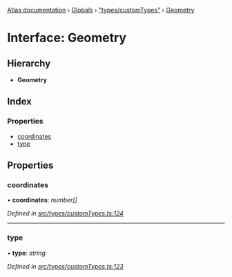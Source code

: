 [Atlas documentation](../README.md) › [Globals](../globals.md) › ["types/customTypes"](../modules/_types_customtypes_.md) › [Geometry](_types_customtypes_.geometry.md)

# Interface: Geometry

## Hierarchy

* **Geometry**

## Index

### Properties

* [coordinates](_types_customtypes_.geometry.md#coordinates)
* [type](_types_customtypes_.geometry.md#type)

## Properties

###  coordinates

• **coordinates**: *number[]*

*Defined in [src/types/customTypes.ts:124](https://github.com/chronark/atlas/blob/f6d4b61/src/types/customTypes.ts#L124)*

___

###  type

• **type**: *string*

*Defined in [src/types/customTypes.ts:123](https://github.com/chronark/atlas/blob/f6d4b61/src/types/customTypes.ts#L123)*
